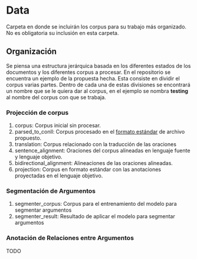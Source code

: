 # Data

Carpeta en donde se incluirán los corpus para su trabajo más organizado. No es obligatoria su inclusión en esta carpeta.

## Organización

Se piensa una estructura jerárquica basada en los diferentes estados de los documentos y los diferentes corpus a procesar. En el repositorio se encuentra un ejemplo de la propuesta hecha. Esta consiste en dividir el corpus varias partes. Dentro de cada una de estas divisiones se encontrará un nombre que se le quiera dar al corpus, en el ejemplo se nombra **testing** al nombre del corpus con que se trabaja.

### Projección de corpus

1. corpus: Corpus inicial sin procesar.
2. parsed_to_conll: Corpus procesado en el [formato estándar](corpus_parser/README.md) de archivo propuesto.
3. translation: Corpus relacionado con la traducción de las oraciones
4. sentence_alignment: Oraciones del corpus alineadas en lenguaje fuente y lenguaje objetivo.
5. bidirectional_alignment: Alineaciones de las oraciones alineadas.
6. projection: Corpus en formato estándar con las anotaciones proyectadas en el lenguaje objetivo.

### Segmentación de Argumentos

1. segmenter_corpus: Corpus para el entrenamiento del modelo para segmentar argumentos
2. segmenter_result: Resultado de aplicar el modelo para segmentar argumentos

### Anotación de Relaciones entre Argumentos

TODO